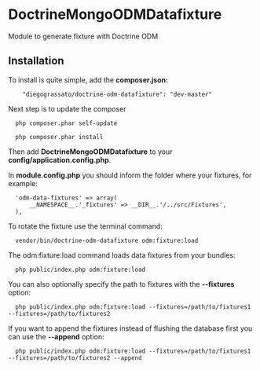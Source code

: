 DoctrineMongoODMDatafixture
============================

Module to generate fixture with Doctrine ODM

Installation
------------

To install is quite simple, add the **composer.json:**

```
    "diegograssato/doctrine-odm-datafixture": "dev-master"
```

Next step is to update the composer

```
  php composer.phar self-update
```

```
  php composer.phar install
```

Then add **DoctrineMongoODMDatafixture** to your **config/application.config.php**.

In **module.config.php** you should inform the folder where your fixtures, for example:

```
  'odm-data-fixtures' => array(
      __NAMESPACE__.'_fixtures' => __DIR__.'/../src/Fixtures',
  ),

```

To rotate the fixture use the terminal command:

```
  vendor/bin/doctrine-odm-datafixture odm:fixture:load
```

The odm:fixture:load command loads data fixtures from your bundles:

```
  php public/index.php odm:fixture:load
```

You can also optionally specify the path to fixtures with the **--fixtures** option:

```
  php public/index.php odm:fixture:load --fixtures=/path/to/fixtures1 --fixtures=/path/to/fixtures2
```

If you want to append the fixtures instead of flushing the database first you can use the **--append** option:

```
  php public/index.php odm:fixture:load --fixtures=/path/to/fixtures1 --fixtures=/path/to/fixtures2 --append
```
